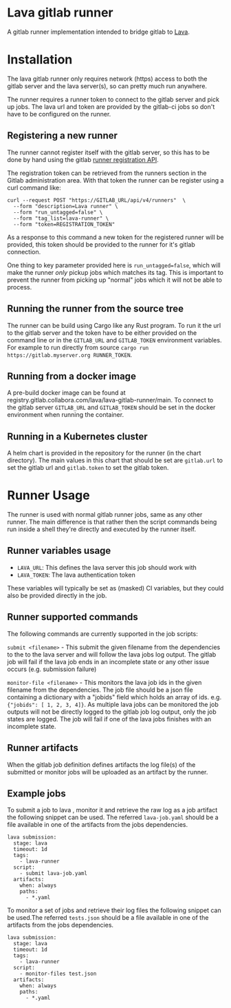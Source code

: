 # Lava gitlab runner

A gitlab runner implementation intended to bridge gitlab to
[Lava](https://lavasoftware.org/).


# Installation

The lava gitlab runner only requires network (https) access to both the gitlab
server and the lava server(s), so can pretty much run anywhere.

The runner requires a runner token to connect to the gitlab server and pick up
jobs. The lava url and token are provided by the gitlab-ci jobs so don't have
to be configured on the runner.

## Registering a new runner

The runner cannot register itself with the gitlab server, so this has to be
done by hand using the gitlab
[runner registration API](https://docs.gitlab.com/ee/api/runners.html#register-a-new-runner).

The registration token can be retrieved from the runners section in the Gitlab
administration area. With that token the runner can be register using a curl
command like:
```
curl --request POST "https://GITLAB_URL/api/v4/runners"  \
  --form "description=Lava runner" \
  --form "run_untagged=false" \
  --form "tag_list=lava-runner" \
  --form "token=REGISTRATION_TOKEN"
```

As a response to this command a new token for the registered runner will be
provided, this token should be provided to the runner for it's gitlab
connection.

One thing to key parameter provided here is `run_untagged=false`, which will
make the runner *only* pickup jobs which matches its tag. This is important to
prevent the runner from picking up "normal" jobs which it will not be able to
process.

## Running the runner from the source tree

The runner can be build using Cargo like any Rust program. To run it the url to
the gitlab server and the token have to be either provided on the command line
or in the `GITLAB_URL` and `GITLAB_TOKEN` environment variables. For example to
run directly from source `cargo run https://gitlab.myserver.org RUNNER_TOKEN`.

## Running from a docker image

A pre-build docker image can be found at
registry.gitlab.collabora.com/lava/lava-gitlab-runner/main. To connect to the
gitlab server `GITLAB_URL` and `GITLAB_TOKEN` should be set in the docker
environment when running the container.

## Running in a Kubernetes cluster

A helm chart is provided in the repository for the runner (in the chart
directory). The main values in this chart that should be set are `gitlab.url` to
set the gitlab url and `gitlab.token` to set the gitlab token.

# Runner Usage

The runner is used with normal gitlab runner jobs, same as any other runner.
The main difference is that rather then the script commands being run inside a
shell they're directly and executed by the runner itself.

## Runner variables usage

* `LAVA_URL`: This defines the lava server this job should work with
* `LAVA_TOKEN`: The lava authentication token

These variables will typically be set as (masked) CI variables, but they could
also be provided directly in the job.

## Runner supported commands

The following commands are currently supported in the job scripts:

`submit <filename>` - This submit the given filename from the dependencies to
the to the lava server and will follow the lava jobs log output. The gitlab job will
fail if the lava job ends in an incomplete state or any other issue occurs
(e.g. submission failure)




`monitor-file <filename>` - This monitors the lava job ids in the given filename
from the dependencies. The job file should be a json file containing a
dictionary with a "jobids" field which holds an array of ids. e.g.
`{"jobids": [ 1, 2, 3, 4]}`. As multiple lava jobs can be monitored the job
outputs will not be directly logged to the gitlab job log output, only the job
states are logged. The job will fail if one of the lava jobs finishes with an
incomplete state.

## Runner artifacts

When the gitlab job definition defines artifacts the log file(s) of the
submitted or monitor jobs will be uploaded as an artifact by the runner.

## Example jobs

To submit a job to lava , monitor it and retrieve the raw log as a job artifact
the following snippet can be used. The referred `lava-job.yaml` should be a file
available in one of the artifacts from the jobs dependencies.

```
lava submission:
  stage: lava
  timeout: 1d
  tags:
    - lava-runner
  script:
    - submit lava-job.yaml
  artifacts:
    when: always
    paths:
      - *.yaml
```

To monitor a set of jobs and retrieve their log files the following snippet can
be used.The referred `tests.json` should be a file available in one of the
artifacts from the jobs dependencies.

```
lava submission:
  stage: lava
  timeout: 1d
  tags:
    - lava-runner
  script:
    - monitor-files test.json
  artifacts:
    when: always
    paths:
      - *.yaml
```
